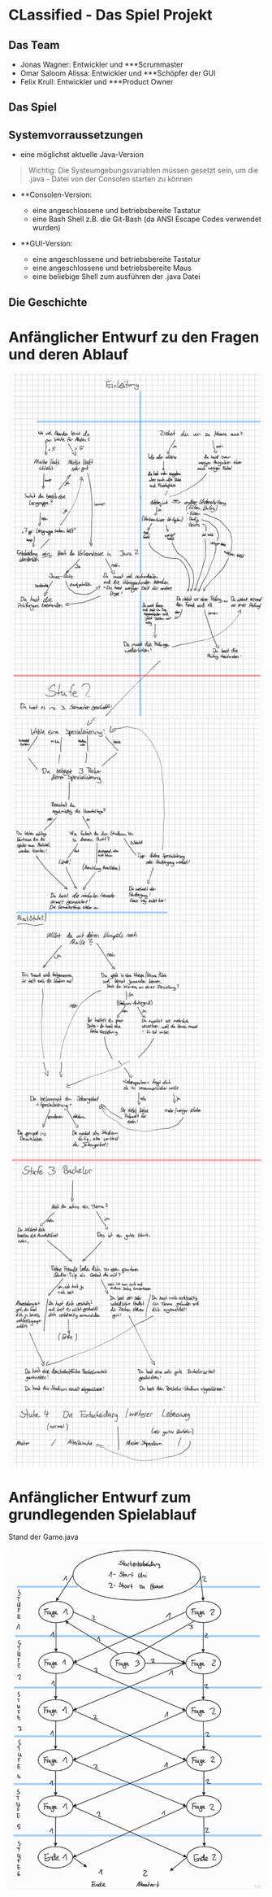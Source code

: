 
# CLassified - Das Spiel Projekt

Das Team
--------
+ Jonas Wagner: Entwickler und ***Scrummaster
+ Omar Saloom Alissa: Entwickler und ***Schöpfer der GUI
+ Felix Krull: Entwickler und ***Product Owner

## Das Spiel

Systemvorraussetzungen
---------------------- 

+ eine möglichst aktuelle Java-Version
> Wichtig: Die Systeumgebungsvariablen müssen gesetzt sein, um die .java - Datei von der Consolen starten zu können

+ **Consolen-Version:
  + eine angeschlossene und betriebsbereite Tastatur
  + eine Bash Shell z.B. die Git-Bash (da ANSI Escape Codes verwendet wurden)
  
+ **GUI-Version:
  + eine angeschlossene und betriebsbereite Tastatur
  + eine angeschlossene und betriebsbereite Maus
  + eine beliebige Shell zum ausführen der .java Datei
  

Die Geschichte
--------------


# Anfänglicher Entwurf zu den Fragen und deren Ablauf

![Frage1](Pictures_Readme/Fragen1.png)
![Frage2](Pictures_Readme/Fragen2.png)
![Frage3](Pictures_Readme/Fragen3.png)
![Frage4](Pictures_Readme/Fragen4.png)

# Anfänglicher Entwurf zum grundlegenden Spielablauf

Stand der Game.java
![Skizze1](Pictures_Readme/GameStruktur.jpg)
